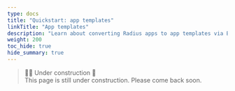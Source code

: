 ```yaml
---
type: docs
title: "Quickstart: app templates"
linkTitle: "App templates"
description: "Learn about converting Radius apps to app templates via Bicep modules and regisitries" 
weight: 200
toc_hide: true
hide_summary: true
---
```


> 👷‍♂️ Under construction 🚧 <br>
This page is still under construction. Please come back soon.